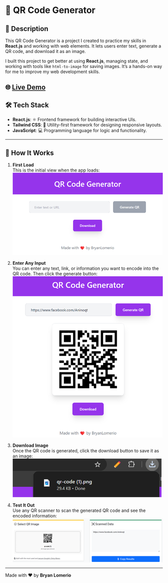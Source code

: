 # 🌟 QR Code Generator  

## 📄 Description  

This QR Code Generator is a project I created to practice my skills in **React.js** and working with web elements. It lets users enter text, generate a QR code, and download it as an image.  

I built this project to get better at using **React.js**, managing state, and working with tools like `html-to-image` for saving images. It’s a hands-on way for me to improve my web development skills.  

🌐 **[Live Demo](https://q-rcode-ashen.vercel.app/)**
---  

## 🛠️ Tech Stack  

- **React.js**: ⚛️ Frontend framework for building interactive UIs.  
- **Tailwind CSS**: 🎨 Utility-first framework for designing responsive layouts.  
- **JavaScript**: 💻 Programming language for logic and functionality.  

---  

## 🚀 How It Works  

1. **First Load**  
   This is the initial view when the app loads:  
   ![QR Code Initial Load](./src/assets/qr1.png)  

2. **Enter Any Input**  
   You can enter any text, link, or information you want to encode into the QR code. Then click the generate button:  
   ![Enter Input to Generate QR](./src/assets/qr2.png)  

3. **Download Image**  
   Once the QR code is generated, click the download button to save it as an image:  
   ![Download QR Code Image](./src/assets/qr3.png)  

4. **Test It Out**  
   Use any QR scanner to scan the generated QR code and see the encoded information:  
   ![Test QR Code with Scanner](./src/assets/qr4.png)  

---  

Made with ❤️ by **Bryan Lomerio**  

